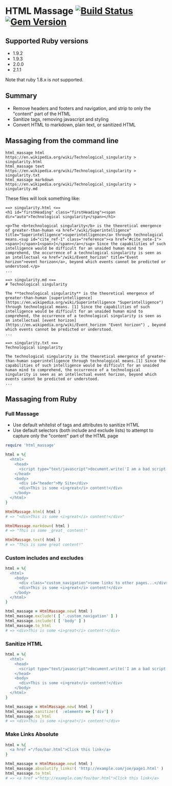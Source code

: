 # HTML Massage   [![Build Status](https://secure.travis-ci.org/harlantwood/html_massage.png)](https://travis-ci.org/harlantwood/html_massage)    [![Gem Version](https://badge.fury.io/rb/html_massage.png)](http://badge.fury.io/rb/html_massage)

## Supported Ruby versions

- 1.9.2
- 1.9.3
- 2.0.0
- 2.1.1

Note that ruby 1.8.x is _not_ supported.                                                 

## Summary

 * Remove headers and footers and navigation, and strip to only the "content" part of the HTML
 * Sanitize tags, removing javascript and styling
 * Convert HTML to markdown, plain text, or sanitized HTML

## Massaging from the command line

    html_massage html https://en.wikipedia.org/wiki/Technological_singularity > singularity.html
    html_massage text https://en.wikipedia.org/wiki/Technological_singularity > singularity.txt
    html_massage markdown https://en.wikipedia.org/wiki/Technological_singularity > singularity.md

These files will look something like:

    ==> singularity.html <==
    <h1 id="firstHeading" class="firstHeading"><span dir="auto">Technological singularity</span></h1>

    <p>The <b>technological singularity</b> is the theoretical emergence of greater-than-human <a href="/wiki/Superintelligence" title="Superintelligence">superintelligence</a> through technological means.<sup id="cite_ref-1" class="reference"><a href="#cite_note-1"><span>[</span>1<span>]</span></a></sup> Since the capabilities of such intelligence would be difficult for an unaided human mind to comprehend, the occurrence of a technological singularity is seen as an intellectual <a href="/wiki/Event_horizon" title="Event horizon">event horizon</a>, beyond which events cannot be predicted or understood.</p>
    ...

    ==> singularity.md <==
    # Technological singularity

    The **technological singularity** is the theoretical emergence of greater-than-human [superintelligence](https://en.wikipedia.org/wiki/Superintelligence "Superintelligence") through technological means. [1] Since the capabilities of such intelligence would be difficult for an unaided human mind to comprehend, the occurrence of a technological singularity is seen as an intellectual [event horizon](https://en.wikipedia.org/wiki/Event_horizon "Event horizon") , beyond which events cannot be predicted or understood.
    ...

    ==> singularity.txt <==
    Technological singularity

    The technological singularity is the theoretical emergence of greater-than-human superintelligence through technological means.[1] Since the capabilities of such intelligence would be difficult for an unaided human mind to comprehend, the occurrence of a technological singularity is seen as an intellectual event horizon, beyond which events cannot be predicted or understood.
    ...

## Massaging from Ruby

### Full Massage

* Use default whitelist of tags and attributes to sanitize HTML
* Use default selectors (both include and exclude lists) to attempt to capture only the "content" part of the HTML page

```ruby
require 'html_massage'

html = %{
  <html>
    <head>
      <script type="text/javascript">document.write('I am a bad script');</script>
    </head>
    <body>
      <div id="header">My Site</div>
      <div>This is some <i>great</i> content!</div>
    </body>
  </html>
}

HtmlMassage.html( html )
# => "<div>This is some <i>great</i> content!</div>"

HtmlMassage.markdown( html )
# => "This is some _great_ content!"

HtmlMassage.text( html )
# => "This is some great content!"
```

### Custom includes and excludes

```ruby
html = %{
  <html>
    <body>
      <div class="custom_navigation">some links to other pages...</div>
      <div>This is some <i>great</i> content!</div>
    </body>
  </html>
}

html_massage = HtmlMassage.new( html )
html_massage.exclude!( [ '.custom_navigation' ] )
html_massage.include!( [ 'body' ] )
html_massage.to_html
# => <div>This is some <i>great</i> content!</div>
```

### Sanitize HTML

```ruby
html = %{
  <html>
    <head>
      <script type="text/javascript">document.write('I am a bad script');</script>
    </head>
    <body>
      <div>This is some <i>great</i> content!</div>
    </body>
  </html>
}

html_massage = HtmlMassage.new( html )
html_massage.sanitize!(  :elements => ['div'] )
html_massage.to_html
# => <div>This is some <i>great</i> content!</div>
```

### Make Links Absolute

```ruby
html = %{
  <a href ="/foo/bar.html">Click this link</a>
}

html_massage = HtmlMassage.new( html )
html_massage.absolutify_links!( 'http://example.com/joe/page1.html' )
html_massage.to_html
# => <a href ="http://example.com/foo/bar.html">Click this link</a>
```
